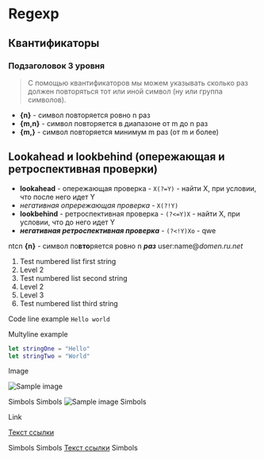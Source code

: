 # Regexp

## Квантификаторы

###  Подзаголовок 3 уровня

> С помощью квантификаторов мы можем указывать сколько раз должен повторяться тот или иной символ (ну или группа символов).

- **{n}** - символ повторяется ровно n раз
- **{m,n}** - символ повторяется в диапазоне от m до n раз
- **{m,}** - символ повторяется минимум m раз (от m и более)

## Lookahead и lookbehind (опережающая и ретроспективная проверки)

- **lookahead** - опережающая проверка - `X(?=Y)` - найти Х, при условии, что после него идет Y
- *негативная опрережающая проверка* - `X(?!Y)`
- **lookbehind** - ретроспективная проверка - `(?<=Y)X` - найти Х, при условии, что до него идет Y
- ***негативная ретроспективная проверка*** - `(?<!Y)Xo` - qwe

ntcn **{n}** - символ по**вто**ряется ровно n ***раз*** user:name@*domen.ru.net* 

1. Test numbered list first string
 1. Level 2
2. Test numbered list second string
 2. Level 2
  2. Level 3
3. Test numbered list third string

Code line example `Hello world`

Multyline example

```swift
let stringOne = "Hello"
let stringTwo = "World"
```

Image

![Sample image](http://example.com/)

Simbols
Simbols ![Sample image](http://example.com/)
Simbols

Link

[Текст ссылки](http://example.com/)

Simbols
Simbols [Текст ссылки](http://example.com/)
Simbols
